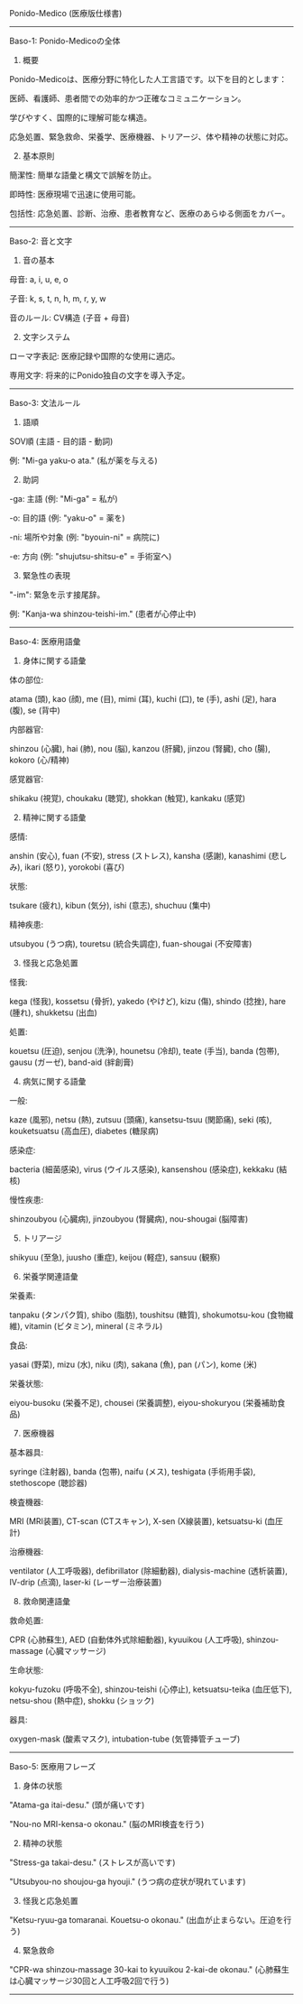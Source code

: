 Ponido-Medico (医療版仕様書)


---

Baso-1: Ponido-Medicoの全体

1. 概要

Ponido-Medicoは、医療分野に特化した人工言語です。以下を目的とします：

医師、看護師、患者間での効率的かつ正確なコミュニケーション。

学びやすく、国際的に理解可能な構造。

応急処置、緊急救命、栄養学、医療機器、トリアージ、体や精神の状態に対応。


2. 基本原則

簡潔性: 簡単な語彙と構文で誤解を防止。

即時性: 医療現場で迅速に使用可能。

包括性: 応急処置、診断、治療、患者教育など、医療のあらゆる側面をカバー。



---

Baso-2: 音と文字

1. 音の基本

母音: a, i, u, e, o

子音: k, s, t, n, h, m, r, y, w

音のルール: CV構造 (子音 + 母音)


2. 文字システム

ローマ字表記: 医療記録や国際的な使用に適応。

専用文字: 将来的にPonido独自の文字を導入予定。



---

Baso-3: 文法ルール

1. 語順

SOV順 (主語 - 目的語 - 動詞)

例: "Mi-ga yaku-o ata." (私が薬を与える)



2. 助詞

-ga: 主語 (例: "Mi-ga" = 私が)

-o: 目的語 (例: "yaku-o" = 薬を)

-ni: 場所や対象 (例: "byouin-ni" = 病院に)

-e: 方向 (例: "shujutsu-shitsu-e" = 手術室へ)


3. 緊急性の表現

"-im": 緊急を示す接尾辞。

例: "Kanja-wa shinzou-teishi-im." (患者が心停止中)




---

Baso-4: 医療用語彙

1. 身体に関する語彙

体の部位:

atama (頭), kao (顔), me (目), mimi (耳), kuchi (口), te (手), ashi (足), hara (腹), se (背中)


内部器官:

shinzou (心臓), hai (肺), nou (脳), kanzou (肝臓), jinzou (腎臓), cho (腸), kokoro (心/精神)


感覚器官:

shikaku (視覚), choukaku (聴覚), shokkan (触覚), kankaku (感覚)



2. 精神に関する語彙

感情:

anshin (安心), fuan (不安), stress (ストレス), kansha (感謝), kanashimi (悲しみ), ikari (怒り), yorokobi (喜び)


状態:

tsukare (疲れ), kibun (気分), ishi (意志), shuchuu (集中)


精神疾患:

utsubyou (うつ病), touretsu (統合失調症), fuan-shougai (不安障害)



3. 怪我と応急処置

怪我:

kega (怪我), kossetsu (骨折), yakedo (やけど), kizu (傷), shindo (捻挫), hare (腫れ), shukketsu (出血)


処置:

kouetsu (圧迫), senjou (洗浄), hounetsu (冷却), teate (手当), banda (包帯), gausu (ガーゼ), band-aid (絆創膏)



4. 病気に関する語彙

一般:

kaze (風邪), netsu (熱), zutsuu (頭痛), kansetsu-tsuu (関節痛), seki (咳), kouketsuatsu (高血圧), diabetes (糖尿病)


感染症:

bacteria (細菌感染), virus (ウイルス感染), kansenshou (感染症), kekkaku (結核)


慢性疾患:

shinzoubyou (心臓病), jinzoubyou (腎臓病), nou-shougai (脳障害)



5. トリアージ

shikyuu (至急), juusho (重症), keijou (軽症), sansuu (観察)


6. 栄養学関連語彙

栄養素:

tanpaku (タンパク質), shibo (脂肪), toushitsu (糖質), shokumotsu-kou (食物繊維), vitamin (ビタミン), mineral (ミネラル)


食品:

yasai (野菜), mizu (水), niku (肉), sakana (魚), pan (パン), kome (米)


栄養状態:

eiyou-busoku (栄養不足), chousei (栄養調整), eiyou-shokuryou (栄養補助食品)



7. 医療機器

基本器具:

syringe (注射器), banda (包帯), naifu (メス), teshigata (手術用手袋), stethoscope (聴診器)


検査機器:

MRI (MRI装置), CT-scan (CTスキャン), X-sen (X線装置), ketsuatsu-ki (血圧計)


治療機器:

ventilator (人工呼吸器), defibrillator (除細動器), dialysis-machine (透析装置), IV-drip (点滴), laser-ki (レーザー治療装置)



8. 救命関連語彙

救命処置:

CPR (心肺蘇生), AED (自動体外式除細動器), kyuuikou (人工呼吸), shinzou-massage (心臓マッサージ)


生命状態:

kokyu-fuzoku (呼吸不全), shinzou-teishi (心停止), ketsuatsu-teika (血圧低下), netsu-shou (熱中症), shokku (ショック)


器具:

oxygen-mask (酸素マスク), intubation-tube (気管挿管チューブ)




---

Baso-5: 医療用フレーズ

1. 身体の状態

"Atama-ga itai-desu." (頭が痛いです)

"Nou-no MRI-kensa-o okonau." (脳のMRI検査を行う)


2. 精神の状態

"Stress-ga takai-desu." (ストレスが高いです)

"Utsubyou-no shoujou-ga hyouji." (うつ病の症状が現れています)


3. 怪我と応急処置

"Ketsu-ryuu-ga tomaranai. Kouetsu-o okonau." (出血が止まらない。圧迫を行う)


4. 緊急救命

"CPR-wa shinzou-massage 30-kai to kyuuikou 2-kai-de okonau." (心肺蘇生は心臓マッサージ30回と人工呼吸2回で行う)



---


